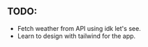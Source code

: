 ## TODO:
- Fetch weather from API using idk let's see. 
- Learn to design with tailwind for the app. 
